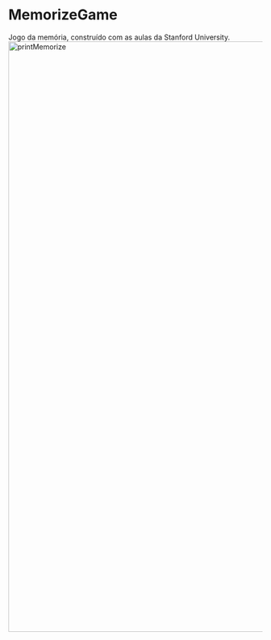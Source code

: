 # MemorizeGame
Jogo da memória, construído com as aulas da Stanford University. 
<img width="1172" alt="printMemorize" src="https://user-images.githubusercontent.com/31116694/147714411-59035df7-695f-4d56-b30a-7d03d70469a6.png">
